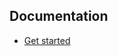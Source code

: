 ## Documentation

- [Get started](https://nikahmadz.github.io/pages/docs/get-started "Find out how you can use this template to build websites")
